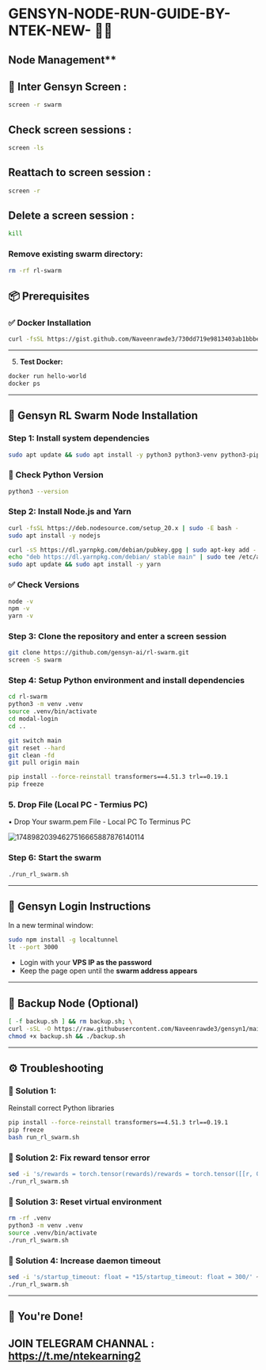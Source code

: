 # GENSYN-NODE-RUN-GUIDE-BY-NTEK-NEW- 💖💖

## Node Management**
  
## 🔄 Inter Gensyn Screen :

```bash
screen -r swarm
```

## Check screen sessions :

```bash
screen -ls
```

## Reattach to screen session :

```bash
screen -r
```

## Delete a screen session :

```bash
kill
```

### Remove existing swarm directory:

```bash
rm -rf rl-swarm
```

## 📦 Prerequisites

### ✅ Docker Installation

```bash
curl -fsSL https://gist.github.com/Naveenrawde3/730dd719e9813403ab1bbbebda2c5ce9/raw -o install_docker.sh && chmod +x install_docker.sh && ./install_docker.sh

```

---

5. **Test Docker:**

```bash
docker run hello-world
docker ps
```

---

## 🧠 Gensyn RL Swarm Node Installation

### Step 1: Install system dependencies

```bash
sudo apt update && sudo apt install -y python3 python3-venv python3-pip curl wget screen git lsof
```

### 🐍 Check Python Version

```bash
python3 --version
```

### Step 2: Install Node.js and Yarn

```bash
curl -fsSL https://deb.nodesource.com/setup_20.x | sudo -E bash -
sudo apt install -y nodejs

curl -sS https://dl.yarnpkg.com/debian/pubkey.gpg | sudo apt-key add -
echo "deb https://dl.yarnpkg.com/debian/ stable main" | sudo tee /etc/apt/sources.list.d/yarn.list > /dev/null
sudo apt update && sudo apt install -y yarn
```

### ✅ Check Versions

```bash
node -v
npm -v
yarn -v
````

### Step 3: Clone the repository and enter a screen session

```bash
git clone https://github.com/gensyn-ai/rl-swarm.git
screen -S swarm
```

### Step 4: Setup Python environment and install dependencies

```bash
cd rl-swarm
python3 -m venv .venv
source .venv/bin/activate
cd modal-login
cd ..

git switch main
git reset --hard
git clean -fd
git pull origin main

pip install --force-reinstall transformers==4.51.3 trl==0.19.1
pip freeze
```

### 5. Drop File (Local PC - Termius PC)

 • Drop Your swarm.pem File - Local PC To Terminus PC
 
![17489820394627516665887876140114](https://github.com/user-attachments/assets/06fde5a8-fa7f-42ab-851c-81e69ff37bf3)


### Step 6: Start the swarm

```bash
./run_rl_swarm.sh
```

---

## 🔐 Gensyn Login Instructions

In a new terminal window:

```bash
sudo npm install -g localtunnel
lt --port 3000
```

* Login with your **VPS IP as the password**
* Keep the page open until the **swarm address appears**

---

## 💾 Backup Node (Optional)

```bash
[ -f backup.sh ] && rm backup.sh; \
curl -sSL -O https://raw.githubusercontent.com/Naveenrawde3/gensyn1/main/backup.sh && \
chmod +x backup.sh && ./backup.sh
```

---

## ⚙️ Troubleshooting

### 🔧 Solution 1: 
Reinstall correct Python libraries

```bash
pip install --force-reinstall transformers==4.51.3 trl==0.19.1
pip freeze
bash run_rl_swarm.sh
```

### 🔧 Solution 2: Fix reward tensor error

```bash
sed -i 's/rewards = torch.tensor(rewards)/rewards = torch.tensor([[r, 0.0] if isinstance(r, (int, float)) else r for r in rewards])/g' .venv/lib/python3.12/site-packages/genrl/trainer/grpo_trainer.py
./run_rl_swarm.sh
```

### 🔧 Solution 3: Reset virtual environment

```bash
rm -rf .venv
python3 -m venv .venv
source .venv/bin/activate
./run_rl_swarm.sh
```

### 🔧 Solution 4: Increase daemon timeout

```bash
sed -i 's/startup_timeout: float = *15/startup_timeout: float = 300/' ~/rl-swarm/.venv/lib/python3.12/site-packages/hivemind/p2p/p2p_daemon.py
./run_rl_swarm.sh
```

---

## 🚀 You're Done!

## JOIN TELEGRAM CHANNAL : https://t.me/ntekearning2
